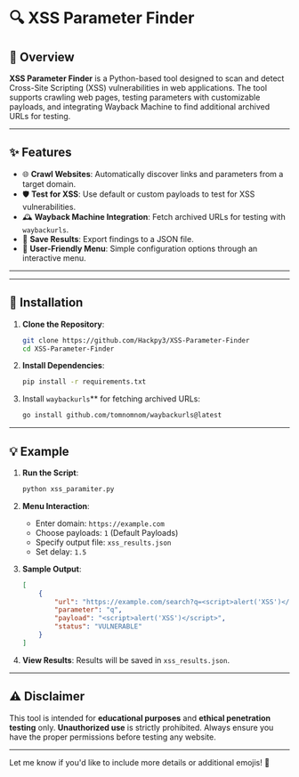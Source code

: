 # 🔍 XSS Parameter Finder

## 🌟 Overview

**XSS Parameter Finder** is a Python-based tool designed to scan and detect Cross-Site Scripting (XSS) vulnerabilities in web applications. The tool supports crawling web pages, testing parameters with customizable payloads, and integrating Wayback Machine to find additional archived URLs for testing.

---

## ✨ Features

- 🌐 **Crawl Websites**: Automatically discover links and parameters from a target domain.
- 🛡️ **Test for XSS**: Use default or custom payloads to test for XSS vulnerabilities.
- 🕰️ **Wayback Machine Integration**: Fetch archived URLs for testing with `waybackurls`.
- 📂 **Save Results**: Export findings to a JSON file.
- 🚀 **User-Friendly Menu**: Simple configuration options through an interactive menu.

---

---

## 🚀 Installation

1. **Clone the Repository**:
   ```bash
   git clone https://github.com/Hackpy3/XSS-Parameter-Finder
   cd XSS-Parameter-Finder
   ```

2. **Install Dependencies**:
   ```bash
   pip install -r requirements.txt
   ```

3. Install `waybackurls`** for fetching archived URLs:
   ```bash
   go install github.com/tomnomnom/waybackurls@latest
   ```

---
## 💡 Example

1. **Run the Script**:
   ```bash
   python xss_paramiter.py
   ```

2. **Menu Interaction**:
   - Enter domain: `https://example.com`
   - Choose payloads: `1` (Default Payloads)
   - Specify output file: `xss_results.json`
   - Set delay: `1.5`

3. **Sample Output**:
   ```json
   [
       {
           "url": "https://example.com/search?q=<script>alert('XSS')</script>",
           "parameter": "q",
           "payload": "<script>alert('XSS')</script>",
           "status": "VULNERABLE"
       }
   ]
   ```

4. **View Results**:
   Results will be saved in `xss_results.json`.

---

## ⚠️ Disclaimer

This tool is intended for **educational purposes** and **ethical penetration testing** only. **Unauthorized use** is strictly prohibited. Always ensure you have the proper permissions before testing any website.

---

Let me know if you'd like to include more details or additional emojis! 🎉
